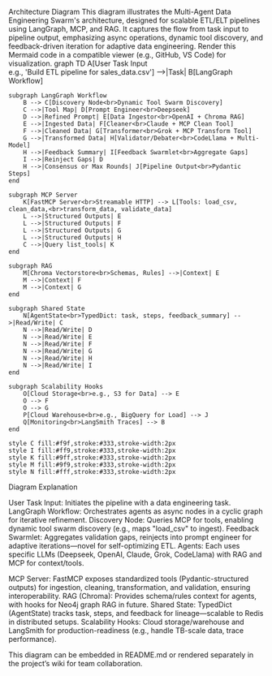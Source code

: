 Architecture Diagram
This diagram illustrates the Multi-Agent Data Engineering Swarm's architecture, designed for scalable ETL/ELT pipelines using LangGraph, MCP, and RAG. It captures the flow from task input to pipeline output, emphasizing async operations, dynamic tool discovery, and feedback-driven iteration for adaptive data engineering. Render this Mermaid code in a compatible viewer (e.g., GitHub, VS Code) for visualization.
graph TD
    A[User Task Input<br>e.g., 'Build ETL pipeline for sales_data.csv'] -->|Task| B[LangGraph Workflow]

    subgraph LangGraph Workflow
        B --> C[Discovery Node<br>Dynamic Tool Swarm Discovery]
        C -->|Tool Map| D[Prompt Engineer<br>Deepseek]
        D -->|Refined Prompt| E[Data Ingestor<br>OpenAI + Chroma RAG]
        E -->|Ingested Data| F[Cleaner<br>Claude + MCP Clean Tool]
        F -->|Cleaned Data| G[Transformer<br>Grok + MCP Transform Tool]
        G -->|Transformed Data| H[Validator/Debater<br>CodeLlama + Multi-Model]
        H -->|Feedback Summary| I[Feedback Swarmlet<br>Aggregate Gaps]
        I -->|Reinject Gaps| D
        H -->|Consensus or Max Rounds| J[Pipeline Output<br>Pydantic Steps]
    end

    subgraph MCP Server
        K[FastMCP Server<br>Streamable HTTP] --> L[Tools: load_csv, clean_data,<br>transform_data, validate_data]
        L -->|Structured Outputs| E
        L -->|Structured Outputs| F
        L -->|Structured Outputs| G
        L -->|Structured Outputs| H
        C -->|Query list_tools| K
    end

    subgraph RAG
        M[Chroma Vectorstore<br>Schemas, Rules] -->|Context| E
        M -->|Context| F
        M -->|Context| G
    end

    subgraph Shared State
        N[AgentState<br>TypedDict: task, steps, feedback_summary] -->|Read/Write| C
        N -->|Read/Write| D
        N -->|Read/Write| E
        N -->|Read/Write| F
        N -->|Read/Write| G
        N -->|Read/Write| H
        N -->|Read/Write| I
    end

    subgraph Scalability Hooks
        O[Cloud Storage<br>e.g., S3 for Data] --> E
        O --> F
        O --> G
        P[Cloud Warehouse<br>e.g., BigQuery for Load] --> J
        Q[Monitoring<br>LangSmith Traces] --> B
    end

    style C fill:#f9f,stroke:#333,stroke-width:2px
    style I fill:#ff9,stroke:#333,stroke-width:2px
    style K fill:#9ff,stroke:#333,stroke-width:2px
    style M fill:#9f9,stroke:#333,stroke-width:2px
    style N fill:#fff,stroke:#333,stroke-width:2px

Diagram Explanation

User Task Input: Initiates the pipeline with a data engineering task.
LangGraph Workflow: Orchestrates agents as async nodes in a cyclic graph for iterative refinement.
Discovery Node: Queries MCP for tools, enabling dynamic tool swarm discovery (e.g., maps "load_csv" to ingest).
Feedback Swarmlet: Aggregates validation gaps, reinjects into prompt engineer for adaptive iterations—novel for self-optimizing ETL.
Agents: Each uses specific LLMs (Deepseek, OpenAI, Claude, Grok, CodeLlama) with RAG and MCP for context/tools.

MCP Server: FastMCP exposes standardized tools (Pydantic-structured outputs) for ingestion, cleaning, transformation, and validation, ensuring interoperability.
RAG (Chroma): Provides schema/rules context for agents, with hooks for Neo4j graph RAG in future.
Shared State: TypedDict (AgentState) tracks task, steps, and feedback for lineage—scalable to Redis in distributed setups.
Scalability Hooks: Cloud storage/warehouse and LangSmith for production-readiness (e.g., handle TB-scale data, trace performance).

This diagram can be embedded in README.md or rendered separately in the project’s wiki for team collaboration.
